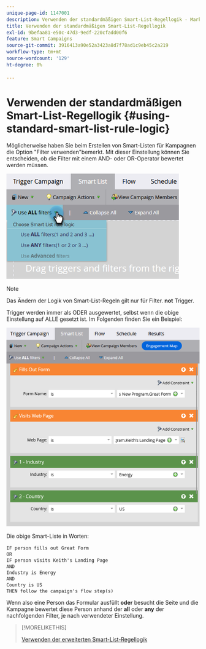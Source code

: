 ```yaml
---
unique-page-id: 1147001
description: Verwenden der standardmäßigen Smart-List-Regellogik - Marketo-Dokumente - Produktdokumentation
title: Verwenden der standardmäßigen Smart-List-Regellogik
exl-id: 9befaa81-e50c-47d3-9edf-220cfadd00f6
feature: Smart Campaigns
source-git-commit: 3916413a90e52a3423a8d7f78ad1c9eb45c2a219
workflow-type: tm+mt
source-wordcount: '129'
ht-degree: 0%

---
```


# Verwenden der standardmäßigen Smart-List-Regellogik {#using-standard-smart-list-rule-logic}

Möglicherweise haben Sie beim Erstellen von Smart-Listen für Kampagnen die Option &quot;Filter verwenden&quot;bemerkt. Mit dieser Einstellung können Sie entscheiden, ob die Filter mit einem AND- oder OR-Operator bewertet werden müssen.

![](assets/using-standard-smart-list-rule-logic-1.png)

>[!NOTE]
>
>Das Ändern der Logik von Smart-List-Regeln gilt nur für Filter. **not** Trigger.

Trigger werden immer als ODER ausgewertet, selbst wenn die obige Einstellung auf ALLE gesetzt ist. Im Folgenden finden Sie ein Beispiel:

![](assets/using-standard-smart-list-rule-logic-2.png)

Die obige Smart-Liste in Worten:

```box
IF person fills out Great Form
OR
IF person visits Keith's Landing Page 
AND 
Industry is Energy 
AND 
Country is US 
THEN follow the campaign's flow step(s)
```

Wenn also eine Person das Formular ausfüllt **oder** besucht die Seite und die Kampagne bewertet diese Person anhand der **all** oder **any** der nachfolgenden Filter, je nach verwendeter Einstellung.

>[!MORELIKETHIS]
>
>[Verwenden der erweiterten Smart-List-Regellogik](/help/marketo/product-docs/core-marketo-concepts/smart-lists-and-static-lists/using-smart-lists/using-advanced-smart-list-rule-logic.md)
